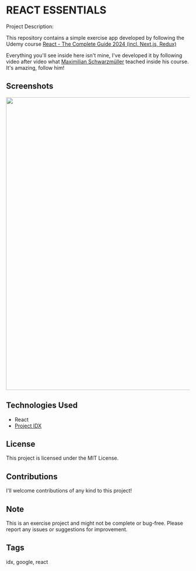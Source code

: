 # REACT ESSENTIALS

Project Description:

This repository contains a simple exercise app developed by following the Udemy course <a target="_blank" href="https://www.udemy.com/course/react-the-complete-guide-incl-redux/">React - The Complete Guide 2024 (incl. Next.js, Redux)</a>

Everything you'll see inside here isn't mine, I've developed it by following video after video what <a target="_blank" href="https://www.udemy.com/user/maximilian-schwarzmuller/">Maximilian Schwarzmüller</a> teached inside his course.<br>
It's amazing, follow him!

## Screenshots

<img src="https://github.com/simone-di-paolo/react-essentials/assets/24905857/bf8a61f3-d349-4f4d-8b4d-0ad65c279f20" width="800px">

## Technologies Used

- React
- <a target="_blank" href="https://idx.google.com/">Project IDX</a>

## License

This project is licensed under the MIT License.

## Contributions

I'll welcome contributions of any kind to this project!

## Note

This is an exercise project and might not be complete or bug-free.
Please report any issues or suggestions for improvement.
## Tags

idx, google, react
